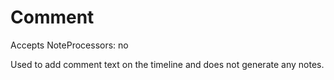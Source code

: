 # Comment

Accepts NoteProcessors: no

Used to add comment text on the timeline and does not generate any
notes.

